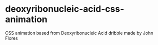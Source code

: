 # deoxyribonucleic-acid-css-animation
CSS animation based from Deoxyribonucleic Acid dribble made by John Flores
